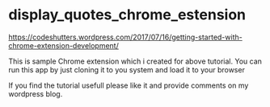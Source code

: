# display_quotes_chrome_estension

https://codeshutters.wordpress.com/2017/07/16/getting-started-with-chrome-extension-development/

This is sample Chrome extension which i created for above tutorial.
You can run this app by just cloning it to you system and load it to your browser

If you find the tutorial usefull please like it and provide comments on my wordpress blog.
